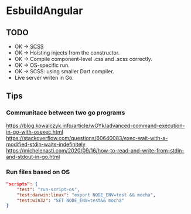 # EsbuildAngular

## TODO
- OK -> [SCSS](https://siongui.github.io/2016/01/28/go-compile-sass-scss/)
- OK -> Hoisting injects from the constructor.
- OK -> Compile component-level .css and .scss correctly.
- OK -> OS-specific run.
- OK -> SCSS: using smaller Dart compiler.
- Live server writen in Go.

## Tips
### Communitace between two go programs
https://blog.kowalczyk.info/article/wOYk/advanced-command-execution-in-go-with-osexec.html
https://stackoverflow.com/questions/60640083/exec-wait-with-a-modified-stdin-waits-indefinitely
https://michelenasti.com/2020/09/16/how-to-read-and-write-from-stdin-and-stdout-in-go.html

### Run files based on OS
```json
"scripts": {
    "test": "run-script-os",
    "test:darwin:linux": "export NODE_ENV=test && mocha",
    "test:win32": "SET NODE_ENV=test&& mocha"
}
```


